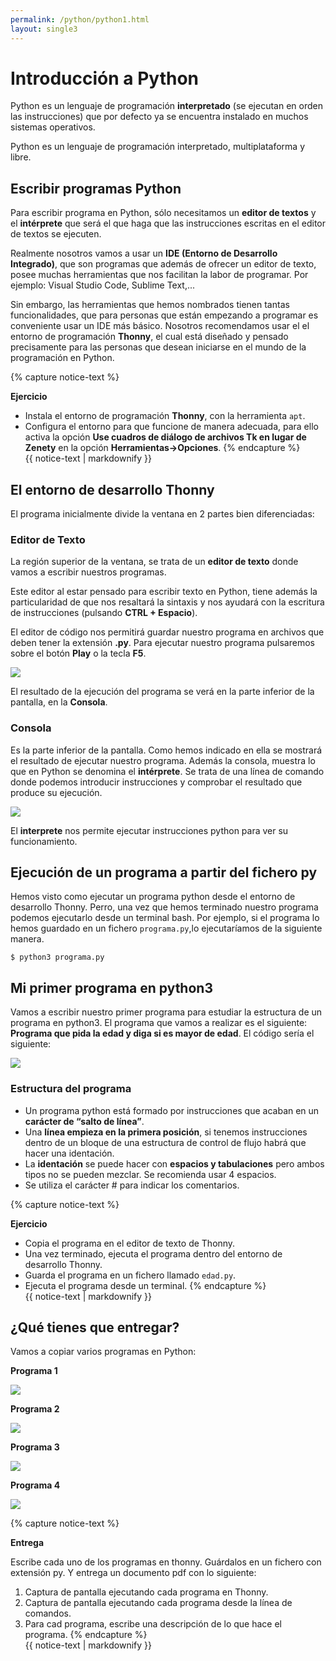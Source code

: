 ```yaml
---
permalink: /python/python1.html
layout: single3
---
```


# Introducción a Python

Python es un lenguaje de programación **interpretado** (se ejecutan en orden las instrucciones) que por defecto ya se encuentra instalado en muchos sistemas operativos.

Python es un lenguaje de programación interpretado, multiplataforma y libre.

## Escribir programas Python

Para escribir programa en Python, sólo necesitamos un **editor de textos** y el **intérprete** que será el que haga que las instrucciones escritas en el editor de textos se ejecuten.

Realmente nosotros vamos a usar un **IDE (Entorno de Desarrollo Integrado)**, que son programas que además de ofrecer un editor de texto, posee muchas herramientas que nos facilitan la labor de programar. Por ejemplo: Visual Studio Code, Sublime Text,...

Sin embargo, las herramientas que hemos nombrados tienen tantas funcionalidades, que para personas que están empezando a programar es conveniente usar un IDE más básico. Nosotros  recomendamos usar el el entorno de programación **Thonny**, el cual está diseñado y pensado precisamente para las personas que desean iniciarse en el mundo de la programación en Python.

{% capture notice-text %}

**Ejercicio**

* Instala el entorno de programación **Thonny**, con la herramienta `apt`.
* Configura el entorno para que funcione de manera adecuada, para ello activa la opción **Use cuadros de diálogo de archivos Tk en lugar de Zenety** en la opción **Herramientas->Opciones**.
{% endcapture %}<div class="notice--info">{{ notice-text | markdownify }}</div>

## El entorno de desarrollo Thonny

El programa inicialmente divide la ventana en 2 partes bien diferenciadas:

### Editor de Texto

La región superior de la ventana, se trata de un **editor de texto** donde vamos a escribir nuestros programas. 

Este editor al estar pensado para escribir texto en Python, tiene además la particularidad de que nos resaltará la sintaxis y nos ayudará con la escritura de instrucciones (pulsando **CTRL + Espacio**).

El editor de código nos permitirá guardar nuestro programa en archivos que deben tener la extensión **.py**. Para ejecutar nuestro programa pulsaremos sobre el botón **Play** o la tecla **F5**.

![ ](../lmgs/hlc2324/img/img1.png)

El resultado de la ejecución del programa se verá en la parte inferior de la pantalla, en la **Consola**.

### Consola

Es la parte inferior de la pantalla. Como hemos indicado en ella se mostrará el resultado de ejecutar nuestro programa. Además la consola, muestra lo que en Python se denomina el **intérprete**. Se trata de una línea de comando donde podemos introducir instrucciones y comprobar el resultado que produce su ejecución.

![ ](../lmgs/hlc2324/img/img2.png)

El **interprete** nos permite ejecutar instrucciones python para ver su funcionamiento.

## Ejecución de un programa a partir del fichero py

Hemos visto como ejecutar un programa python desde el entorno de desarrollo Thonny. Perro, una vez que hemos terminado nuestro programa podemos ejecutarlo desde un terminal bash. Por ejemplo, si el programa lo hemos guardado en un fichero `programa.py`,lo ejecutaríamos de la siguiente manera.

```
$ python3 programa.py
```


## Mi primer programa en python3

Vamos a escribir nuestro primer programa para estudiar la estructura de un programa en python3. El programa que vamos a realizar es el siguiente: **Programa que pida la edad y diga si es mayor de edad**. El código sería el siguiente:

![ ](../lmgs/hlc2324/img/img3.png)

### Estructura del programa

* Un programa python está formado por instrucciones que acaban en un **carácter de “salto de línea”**.
* Una **línea empieza en la primera posición**, si tenemos instrucciones dentro de un bloque de una estructura de control de flujo habrá que hacer una identación.
* La **identación** se puede hacer con **espacios y tabulaciones** pero ambos tipos no se pueden mezclar. Se recomienda usar 4 espacios.
* Se utiliza el carácter # para indicar los comentarios.

{% capture notice-text %}

**Ejercicio**

* Copia el programa en el editor de texto de Thonny.
* Una vez terminado, ejecuta el programa dentro del entorno de desarrollo Thonny.
* Guarda el programa en un fichero llamado `edad.py`.
* Ejecuta el programa desde un terminal.
{% endcapture %}<div class="notice--info">{{ notice-text | markdownify }}</div>

## ¿Qué tienes que entregar?

Vamos a copiar varios programas en Python:

**Programa 1**

![ ](../lmgs/hlc2324/img/img4.png)

**Programa 2**

![ ](../lmgs/hlc2324/img/img5.png)

**Programa 3**

![ ](../lmgs/hlc2324/img/img6.png)

**Programa 4**

![ ](../lmgs/hlc2324/img/img7.png)

{% capture notice-text %}

**Entrega**

Escribe cada uno de los programas en thonny. Guárdalos en un fichero con extensión py. Y entrega un documento pdf con lo siguiente:

1. Captura de pantalla ejecutando cada programa en Thonny.
2. Captura de pantalla ejecutando cada programa desde la línea de comandos.
3. Para cad programa, escribe una descripción de lo que hace el programa.
{% endcapture %}<div class="notice--info">{{ notice-text | markdownify }}</div>
